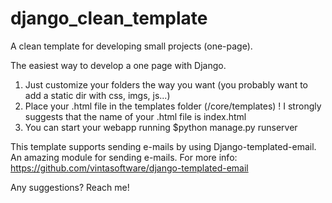 # django_clean_template
A clean template for developing small projects (one-page).

The easiest way to develop a one page with Django.

1) Just customize your folders the way you want (you probably want to add a static dir with css, imgs, js...)
2) Place your .html file in the templates folder (/core/templates) ! I strongly suggests that the name of your .html file is index.html
3) You can start your webapp running $python manage.py runserver

This template supports sending e-mails by using Django-templated-email. 
An amazing module for sending e-mails. For more info: https://github.com/vintasoftware/django-templated-email

Any suggestions? 
Reach me!
